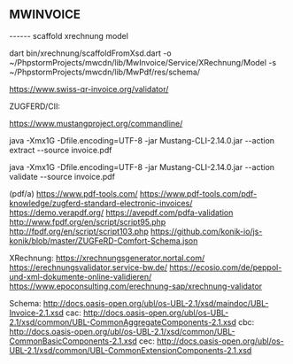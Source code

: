 MWINVOICE
---------


------ scaffold xrechnung model

dart bin/xrechnung/scaffoldFromXsd.dart -o ~/PhpstormProjects/mwcdn/lib/MwInvoice/Service/XRechnung/Model -s ~/PhpstormProjects/mwcdn/lib/MwPdf/res/schema/


https://www.swiss-qr-invoice.org/validator/



ZUGFERD/CII:

https://www.mustangproject.org/commandline/

java -Xmx1G -Dfile.encoding=UTF-8 -jar Mustang-CLI-2.14.0.jar --action extract --source invoice.pdf

java -Xmx1G -Dfile.encoding=UTF-8 -jar Mustang-CLI-2.14.0.jar --action validate --source invoice.pdf

(pdf/a)
https://www.pdf-tools.com/
https://www.pdf-tools.com/pdf-knowledge/zugferd-standard-electronic-invoices/
https://demo.verapdf.org/
https://avepdf.com/pdfa-validation
http://www.fpdf.org/en/script/script95.php
http://fpdf.org/en/script/script103.php
https://github.com/konik-io/js-konik/blob/master/ZUGFeRD-Comfort-Schema.json

XRechnung:
https://xrechnungsgenerator.nortal.com/
https://erechnungsvalidator.service-bw.de/
https://ecosio.com/de/peppol-und-xml-dokumente-online-validieren/
https://www.epoconsulting.com/erechnung-sap/xrechnung-validator

Schema:
http://docs.oasis-open.org/ubl/os-UBL-2.1/xsd/maindoc/UBL-Invoice-2.1.xsd
cac: http://docs.oasis-open.org/ubl/os-UBL-2.1/xsd/common/UBL-CommonAggregateComponents-2.1.xsd
cbc: http://docs.oasis-open.org/ubl/os-UBL-2.1/xsd/common/UBL-CommonBasicComponents-2.1.xsd
cec: http://docs.oasis-open.org/ubl/os-UBL-2.1/xsd/common/UBL-CommonExtensionComponents-2.1.xsd

